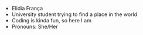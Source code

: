 - Elidia França
- University student trying to find a place in the world
- Coding is kinda fun, so here I am
- Pronouns: She/Her
<!---
EllieFranca/EllieFranca is a ✨ special ✨ repository because its `README.md` (this file) appears on your GitHub profile.
You can click the Preview link to take a look at your changes.
--->
